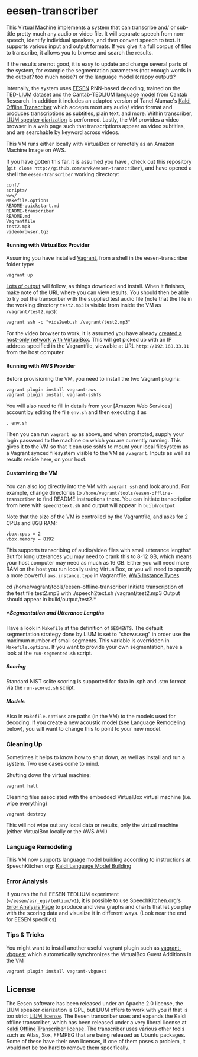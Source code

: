 # eesen-transcriber

This Virtual Machine implements a system that can transcribe and/ or sub-title pretty much any audio or video file. It will separate speech from non-speech, identify individual speakers, and then convert speech to text. It supports various input and output formats. If you give it a full corpus of files to transcribe, it allows you to browse and search the results.

If the results are not good, it is easy to update and change several parts of the system, for example the segmentation parameters (not enough words in the output? too much noise?) or the language model (crappy output)?

Internally, the system
uses [EESEN](https://github.com/yajiemiao/eesen) RNN-based decoding, trained on
the [TED-LIUM](http://www-lium.univ-lemans.fr/en/content/ted-lium-corpus) dataset and the Cantab-TEDLIUM [language model](http://cantabresearch.com/cantab-TEDLIUM.tar) from
Cantab Research. In addition it includes an adapted version of
Tanel Alumae's [Kaldi Offline Transcriber](https://github.com/alumae/kaldi-offline-transcriber) which accepts most any audio/
video format and produces transcriptions as subtitles, plain text, and more.
Within transcriber, [LIUM speaker diarization](http://www-lium.univ-lemans.fr/diarization/doku.php/welcome) is performed.
Lastly, the VM provides a video browser in a web page such that transcriptions appear as video subtitles, and are searchable by keyword across videos.

This VM runs either locally with VirtualBox or remotely as an Amazon Machine Image on AWS.

If you have gotten this far, it is assumed you have , check out this repository (`git clone http://github.com/srvk/eesen-transcriber`),
and have opened a shell the `eesen-transcriber` working directory:

    conf/
    scripts/
    www/
    Makefile.options
    README-quickstart.md
    README-transcriber
    README.md
    Vagrantfile
    test2.mp3
    videobrowser.tgz

#### Running with VirtualBox Provider

Assuming you have installed [Vagrant](http://vagrantup.com), from a shell in the eesen-transcriber folder type:

    vagrant up

[Lots of output](https://github.com/srvk/eesen-transcriber/wiki/TranscribeOutput) will follow, as things download and install. When it finishes, make note of the URL where you can view results. You should then be able to try out the transcriber with the supplied test audio file (note that the file in the working directory `test2.mp3` is visible from inside the VM as `/vagrant/test2.mp3`):

    vagrant ssh -c "vids2web.sh /vagrant/test2.mp3"

For the video browser to work, it is assumed you have already [created a host-only network with VirtualBox](https://www.virtualbox.org/manual/ch06.html#network_hostonly). This will get picked up with an IP address specified in the Vagrantfile, viewable at URL `http://192.168.33.11` from the host computer.

#### Running with AWS Provider

Before provisioning the VM, you need to install the two Vagrant plugins:

    vagrant plugin install vagrant-aws
    vagrant plugin install vagrant-sshfs
    
You will also need to fill in details from your [Amazon Web Services] account by editing the file `env.sh` and then executing it as

    . env.sh
    
Then you can run `vagrant up` as above, and when prompted, supply your login password to the machine on which you are currently running. This gives it to the VM so that it can use sshfs to mount your local filesystem as a Vagrant synced filesystem visible to the VM as `/vagrant`. Inputs as well as results reside here, on your host.

#### Customizing the VM

You can also log directly into the VM with `vagrant ssh` and look around. For example, change directories to `/home/vagrant/tools/eesen-offline-transcriber` to find README instructions there. You can initiate transcription from here with `speech2text.sh` and output will appear in `build/output`

Note that the size of the VM is controlled by the Vagrantfile, and asks for 2 CPUs and 8GB RAM:

    vbox.cpus = 2
    vbox.memory = 8192

This supports transcribing of audio/video files with small utterance lengths*. But for long utterances you may need to crank this to 8-12 GB, which means your host computer may need as much as 16 GB. Either you will need more RAM on the host you run locally using VirtualBox, or you will need to specify a more powerful `aws.instance.type` in Vagrantfile. [AWS Instance Types](https://aws.amazon.com/ec2/instance-types/)

cd /home/vagrant/tools/eesen-offline-transcriber
Initiate transcription of the test file test2.mp3 with ./speech2text.sh /vagrant/test2.mp3
Output should appear in build/output/test2.*

##### *Segmentation and Utterance Lengths

Have a look in `Makefile` at the definition of `SEGMENTS`. The default segmentation strategy done by LIUM is set to "show.s.seg" in order use the maximum number of small segments. This variable is overridden in `Makefile.options`. If you want to provide your own segmentation, have a look at the `run-segmented.sh` script.

##### Scoring

Standard NIST sclite scoring is supported for data in .sph and .stm format via the `run-scored.sh` script.

##### Models

Also in `Makefile.options` are paths (in the VM) to the models used for decoding. If you create a new acoustic model (see Language Remodeling below), you will want to change this to point to your new model.

### Cleaning Up

Sometimes it helps to know how to shut down, as well as install and run a system. Two use cases come to mind.

Shutting down the virtual machine:

    vagrant halt

Cleaning files associated with the embedded VirtualBox virtual machine (i.e. wipe everything)

    vagrant destroy
    
This will not wipe out any local data or results, only the virtual machine (either VirtualBox locally or the AWS AMI)

### Language Remodeling

This VM now supports language model building according to instructions at SpeechKitchen.org: [Kaldi Language Model Building](http://speechkitchen.org/kaldi-language-model-building/)

### Error Analysis

If you ran the full EESEN TEDLIUM experiment (`~/eesen/asr_egs/tedlium/v1`), it is possible to use SpeechKitchen.org's [Error Analysis Page](http://speechkitchen.org/error-analysis-instructions-for-tedlium-vm/) to produce and view graphs and charts that let you play with the scoring data and visualize it in different ways. (Look near the end for EESEN specifics)

### Tips & Tricks

You might want to install another useful vagrant plugin such as [vagrant-vbguest](https://github.com/dotless-de/vagrant-vbguest) which automatically synchronizes the VirtualBox Guest Additions in the VM

    vagrant plugin install vagrant-vbguest

## License

The Eesen software has been released under an Apache 2.0 license, the LIUM speaker diarization is GPL, but LIUM offers to work with you if that is too strict [LIUM license](http://www-lium.univ-lemans.fr/diarization/doku.php/licence). The Eesen transcriber uses and expands the Kaldi offline transcriber, which has been released under a very liberal license at [Kaldi Offline Transcriber license](https://github.com/alumae/kaldi-offline-transcriber/blob/master/LICENSE). The transcriber uses various other tools such as Atlas, Sox, FFMPEG that are being released as Ubuntu packages. Some of these have their own licenses, if one of them poses a problem, it would not be too hard to remove them specifically.
